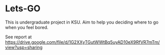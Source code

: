 # Lets-GO
This is undergraduate project in KSU.
Aim to help you deciding where to go when you feel bored.

See report at https://drive.google.com/file/d/1G2XXyTGutWWtBq5uyAD10eX9RfVR7mTm/view?usp=sharing
